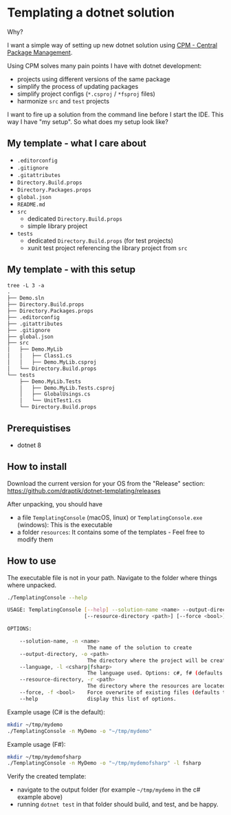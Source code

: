 # Templating a dotnet solution

Why?

I want a simple way of setting up new dotnet solution using [CPM - Central Package Management](https://learn.microsoft.com/en-us/nuget/consume-packages/Central-Package-Management).

Using CPM solves many pain points I have with dotnet development:

- projects using different versions of the same package
- simplify the process of updating packages
- simplify project configs (`*.csproj` / `*fsproj` files)
- harmonize `src` and `test` projects

I want to fire up a solution from the command line before I start the IDE. This way I have "my setup".
So what does my setup look like?

## My template - what I care about

- `.editorconfig`
- `.gitignore`
- `.gitattributes`
- `Directory.Build.props`
- `Directory.Packages.props`
- `global.json`
- `README.md`
- `src`
  - dedicated `Directory.Build.props`
  - simple library project
- `tests`
  - dedicated `Directory.Build.props` (for test projects)
  - xunit test project referencing the library project from `src`

## My template - with this setup

```txt
tree -L 3 -a          
.
├── Demo.sln
├── Directory.Build.props
├── Directory.Packages.props
├── .editorconfig
├── .gitattributes
├── .gitignore
├── global.json
├── src
│   ├── Demo.MyLib
│   │   ├── Class1.cs
│   │   ├── Demo.MyLib.csproj
│   └── Directory.Build.props
└── tests
    ├── Demo.MyLib.Tests
    │   ├── Demo.MyLib.Tests.csproj
    │   ├── GlobalUsings.cs
    │   └── UnitTest1.cs
    └── Directory.Build.props
```

## Prerequistises

- dotnet 8

## How to install

Download the current version for your OS from the "Release" section: https://github.com/draptik/dotnet-templating/releases

After unpacking, you should have

- a file `TemplatingConsole` (macOS, linux) or `TemplatingConsole.exe` (windows): This is the executable
- a folder `resources`: It contains some of the templates - Feel free to modify them

## How to use

The executable file is not in your path.
Navigate to the folder where things where unpacked.

```sh
./TemplatingConsole --help

USAGE: TemplatingConsole [--help] --solution-name <name> --output-directory <path> [--language <csharp|fsharp>]
                         [--resource-directory <path>] [--force <bool>]

OPTIONS:

    --solution-name, -n <name>
                          The name of the solution to create
    --output-directory, -o <path>
                          The directory where the project will be created
    --language, -l <csharp|fsharp>
                          The language used. Options: c#, f# (defaults to c#)
    --resource-directory, -r <path>
                          The directory where the resources are located (defaults to 'resources')
    --force, -f <bool>    Force overwrite of existing files (defaults to true)
    --help                display this list of options.

```

Example usage (C# is the default):

```sh
mkdir ~/tmp/mydemo
./TemplatingConsole -n MyDemo -o "~/tmp/mydemo"
```

Example usage (F#):

```sh
mkdir ~/tmp/mydemofsharp
./TemplatingConsole -n MyDemo -o "~/tmp/mydemofsharp" -l fsharp
```

Verify the created template:

- navigate to the output folder (for example `~/tmp/mydemo` in the c# example above)
- running `dotnet test` in that folder should build, and test, and be happy.
